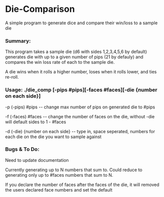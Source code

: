# Die-Comparison
A simple program to generate dice and compare their win/loss to a sample die

### Summary:

  This program takes a sample die (d6 with sides 1,2,3,4,5,6 by default)
  generates die with up to a given number of pips (21 by defauly)
  and compares the win loss rate of each to the sample die.
  
  A die wins when it rolls a higher number, loses when it rolls lower, and ties re-roll.
  
### Usage: ./die_comp [-pips #pips][-faces #faces][-die {number on each side}]

  -p (-pips) #pips -- change max number of pips on generated die to #pips
  
  -f (-faces) #faces -- change the number of faces on the die, without -die will default sides to 1 - #faces
  
  -d (-die) {number on each side} -- type in, space seperated, numbers for each die on the die you want to sample against
  
### Bugs & To Do:

  Need to update documentation
  
  Currently generating up to N numbers that sum to. 
  Could reduce to generating only up to #faces numbers that sum to N.
  
  If you declare the number of faces after the faces of the die, it will
  removed the users declared face numbers and set the default
